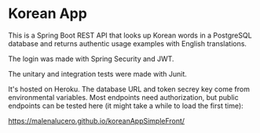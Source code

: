 # Korean App

This is a Spring Boot REST API that looks up Korean words in a PostgreSQL database and returns authentic usage examples with English translations. 

The login was made with Spring Security and JWT.

The unitary and integration tests were made with Junit.

It's hosted on Heroku. The database URL and token secrey key come from environmental variables. Most endpoints need authorization, but public endpoints can be tested here (it might take a while to load the first time):

https://malenalucero.github.io/koreanAppSimpleFront/






